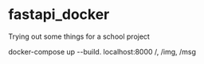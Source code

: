 # fastapi_docker
Trying out some things for a school project
  
docker-compose up --build. 
localhost:8000 /, /img, /msg
